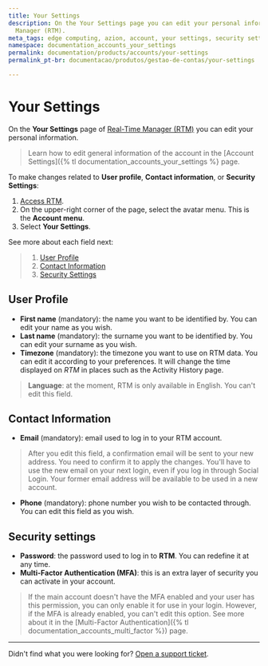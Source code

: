 ```yaml
---
title: Your Settings
description: On the Your Settings page you can edit your personal information on Real-Time
  Manager (RTM).
meta_tags: edge computing, azion, account, your settings, security settings
namespace: documentation_accounts_your_settings
permalink: documentation/products/accounts/your-settings
permalink_pt-br: documentacao/produtos/gestao-de-contas/your-settings

---
```

# Your Settings

On the **Your Settings** page of [Real-Time Manager (RTM)](https://manager.azion.com/) you can edit your personal information. 

> Learn how to edit general information of the account in the [Account Settings]({% tl documentation_accounts_your_settings %} page. 

To make changes related to **User profile**, **Contact information**, or **Security Settings**:

1. [Access RTM](https://manager.azion.com/).
2. On the upper-right corner of the page, select the avatar menu. This is the **Account menu**.
3. Select **Your Settings**.

See more about each field next:

> 1. [User Profile](#userprofile)
> 2. [Contact Information](#contactinformation)
> 3. [Security Settings](#securitysettings)

## User Profile 
- **First name** (mandatory): the name you want to be identified by. You can edit your name as you wish.
- **Last name** (mandatory): the surname you want to be identified by. You can edit your surname as you wish.
- **Timezone** (mandatory): the timezone you want to use on RTM data. You can edit it according to your preferences. It will change the time displayed on *RTM* in places such as the Activity History page. 

> **Language**: at the moment, RTM is only available in English. You can't edit this field.

## Contact Information 

- **Email** (mandatory): email used to log in to your RTM account. 

> After you edit this field, a confirmation email will be sent to your new address. You need to confirm it to apply the changes. You'll have to use the new email on your next login, even if you log in through Social Login. Your former email address will be available to be used in a new account.
- **Phone** (mandatory): phone number you wish to be contacted through. You can edit this field as you wish.

## Security settings 

- **Password**: the password used to log in to **RTM**. You can redefine it at any time. 
- **Multi-Factor Authentication (MFA)**: this is an extra layer of security you can activate in your account. 

> If the main account doesn't have the MFA enabled and your user has this permission, you can only enable it for use in your login. However, if the MFA is already enabled, you can't edit this option. See more about it in the [Multi-Factor Authentication]({% tl documentation_accounts_multi_factor %}) page.

---

Didn't find what you were looking for? [Open a support ticket](https://tickets.azion.com/).